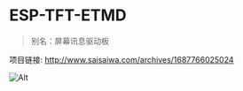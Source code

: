 
# ESP-TFT-ETMD
> 别名：屏幕讯息驱动板

项目链接: http://www.saisaiwa.com/archives/1687766025024


![Alt](http://qcdn.saisaiwa.com/article/tft-spi-day2%20(2).jpg#pic_center)